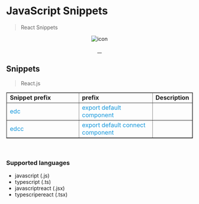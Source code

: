 # JavaScript Snippets

> React Snippets

<p align="center">
  <img src="https://images.cnblogs.com/cnblogs_com/jwyblogs/1576071/o_220406043027_React.png" alt="icon">
</p>
<p align="center">
  <a href="https://marketplace.visualstudio.com/items?itemName=jwy.react-snippets-self">
    <img src="https://img.shields.io/visual-studio-marketplace/i/jwy.react-snippets-self?style=square" alt="">
  </a>
  <a href="https://marketplace.visualstudio.com/items?itemName=jwy.react-snippets-self">
    <img src="https://img.shields.io/visual-studio-marketplace/d/jwy.react-snippets-self?style=square" alt="">
  </a>
  <a href="https://marketplace.visualstudio.com/items?itemName=jwy.react-snippets-self">
    <img src="https://img.shields.io/visual-studio-marketplace/stars/jwy.react-snippets-self?style=square" alt="">
  </a>
  <a href="https://github.com/jwyGithub/JavaScript-Snippets/blob/main/LICENSE">
    <img src="https://img.shields.io/github/license/jwyGithub/React-Snippets?style=square" alt="">
  </a>
</p>

## Snippets

> React.js

<table border>
    <tr style="font-weight: bold">
        <td width="200">Snippet prefix</td>
        <td width="200">prefix</td>
        <td>Description</td>
    </tr>
    <tr style="color: #1296db">
        <td>edc</td>
        <td>export default component</td>
        <td></td>
    </tr>
    <tr style="color: #1296db">
        <td>edcc</td>
        <td>export default connect component</td>
        <td></td>
    </tr>
</table>
<br />

### Supported languages

-   javascript (.js)
-   typescript (.ts)
-   javascriptreact (.jsx)
-   typescripereact (.tsx)
